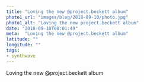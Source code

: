 ```yaml
---
title: "Loving the new @project.beckett album"
photo1_url: "images/blog/2018-09-10/photo.jpg"
photo1_alt: "Loving the new project.beckett album"
date: "2018-09-10T08:01:49"
meta:  "Loving the new @project.beckett album"
latitude: ""
longitude: ""
tags:
- synthwave
---
```

Loving the new @project.beckett album
